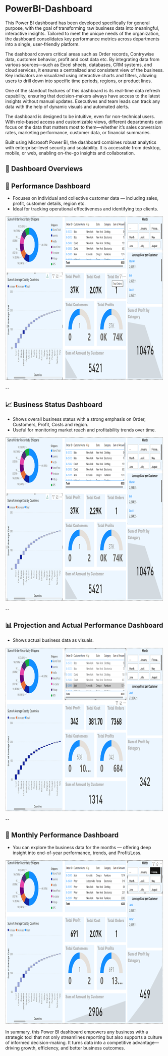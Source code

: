 # PowerBI-Dashboard

This Power BI dashboard has been developed specifically for general purpose, with the goal of transforming raw business data into meaningful, interactive insights. Tailored to meet the unique needs of the organization, the dashboard consolidates key performance metrics across departments into a single, user-friendly platform.

The dashboard covers critical areas such as Order records, Contrywise data, customer behavior, profit and cost data etc. By integrating data from various sources—such as Excel sheets, databases, CRM systems, and cloud services, it ensures a centralized and consistent view of the business. Key indicators are visualized using interactive charts and filters, allowing users to drill down into specific time periods, regions, or product lines.

One of the standout features of this dashboard is its real-time data refresh capability, ensuring that decision-makers always have access to the latest insights without manual updates. Executives and team leads can track any data with the help of dynamic visuals and automated alerts.

The dashboard is designed to be intuitive, even for non-technical users. With role-based access and customizable views, different departments can focus on the data that matters most to them—whether it’s sales conversion rates, marketing performance, customer data, or financial summaries.

Built using Microsoft Power BI, the dashboard combines robust analytics with enterprise-level security and scalability. It is accessible from desktop, mobile, or web, enabling on-the-go insights and collaboration.

## 🧩 Dashboard Overviews

## 🧮 Performance Dashboard
- Focuses on individual and collective customer data — including sales, profit, customer details, region etc. 
- Ideal for tracking operational effectiveness and identifying top clients.

<img src="https://github.com/rajibsahani-29/PowerBI-Dashboard/blob/main/PB1.png" alt="Image" width="500" height="520">

--

## 📈 Business Status Dashboard
- Shows overall business status with a strong emphasis on Order, Customers, Profit, Costs and region. 
- Useful for monitoring market reach and profitability trends over time.

<img src="https://github.com/rajibsahani-29/PowerBI-Dashboard/blob/main/PB4.png" alt="Image" width="500" height="520">

--

## 📊 Projection and Actual Performance Dashboard
- Shows actual business data as visuals. 

<img src="https://github.com/rajibsahani-29/PowerBI-Dashboard/blob/main/PB3.png" alt="Image" width="500" height="520">

--

## 📆 Monthly Performance Dashboard
- You can explore the business data for the months — offering deep insight into end-of-year performance, trends, and Profit/Loss.

<img src="https://github.com/rajibsahani-29/PowerBI-Dashboard/blob/main/PB2.png" alt="Image" width="500" height="520">



In summary, this Power BI dashboard empowers any business with a strategic tool that not only streamlines reporting but also supports a culture of informed decision-making. It turns data into a competitive advantage—driving growth, efficiency, and better business outcomes.

